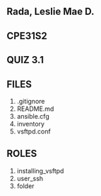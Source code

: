 ## Rada, Leslie Mae D.
## CPE31S2
## QUIZ 3.1

## FILES

1. .gitignore
2. README.md
3. ansible.cfg
4. inventory
5. vsftpd.conf

## ROLES

1. installing_vsftpd
2. user_ssh
3. folder
